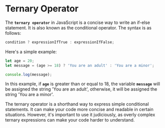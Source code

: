# Ternary Operator 

The **`ternary operator`** in JavaScript is a concise way to write an if-else statement. It is also known as the conditional operator. The syntax is as follows:

```javascript
condition ? expressionIfTrue : expressionIfFalse;
```

Here's a simple example:

```javascript
let age = 20;
let message = (age >= 18) ? 'You are an adult' : 'You are a minor';

console.log(message);
```

In this example, if **`age`** is greater than or equal to 18, the variable **`message`** will be assigned the string 'You are an adult', otherwise, it will be assigned the string 'You are a minor'.

The ternary operator is a shorthand way to express simple conditional statements. It can make your code more concise and readable in certain situations. However, it's important to use it judiciously, as overly complex ternary expressions can make your code harder to understand.
